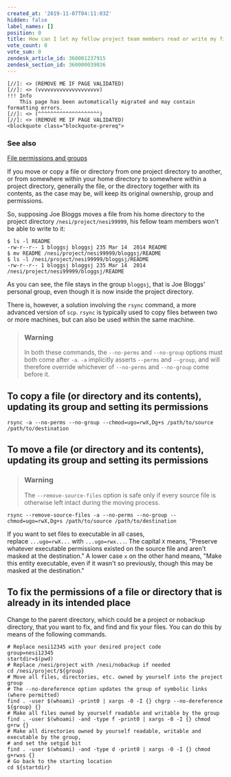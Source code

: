 ```yaml
---
created_at: '2019-11-07T04:11:03Z'
hidden: false
label_names: []
position: 0
title: How can I let my fellow project team members read or write my files?
vote_count: 0
vote_sum: 0
zendesk_article_id: 360001237915
zendesk_section_id: 360000039036
---
```



    [//]: <> (REMOVE ME IF PAGE VALIDATED)
    [//]: <> (vvvvvvvvvvvvvvvvvvvv)
    !!! Info
        This page has been automatically migrated and may contain formatting errors.
    [//]: <> (^^^^^^^^^^^^^^^^^^^^)
    [//]: <> (REMOVE ME IF PAGE VALIDATED)
    <blockquote class="blockquote-prereq">
<h3 id="see-also">See also</h3>
<p><a href="https://support.nesi.org.nz/hc/en-gb/articles/360000205435" target="_self">File permissions and groups</a></p>
</blockquote>
<p dir="auto">If you move or copy a file or directory from one project directory to another, or from somewhere within your home directory to somewhere within a project directory, generally the file, or the directory together with its contents, as the case may be, will keep its original ownership, group and permissions.</p>
<p dir="auto">So, supposing Joe Bloggs moves a file from his home directory to the project directory <code>/nesi/project/nesi99999</code>, his fellow team members won't be able to write to it:</p>
<pre dir="ltr"><code>$ ls -l README
-rw-r--r-- 1 bloggsj bloggsj 235 Mar 14  2014 README
$ mv README /nesi/project/nesi99999/bloggsj/README
$ ls -l /nesi/project/nesi99999/bloggsj/README
-rw-r--r-- 1 bloggsj bloggsj 235 Mar 14  2014 /nesi/project/nesi99999/bloggsj/README
</code></pre>
<p dir="auto">As you can see, the file stays in the group <code>bloggsj</code>, that is Joe Bloggs' personal group, even though it is now inside the project directory.</p>
<p dir="auto">There is, however, a solution involving the <code>rsync</code> command, a more advanced version of <code>scp</code>. <code>rsync</code> is typically used to copy files between two or more machines, but can also be used within the same machine.</p>
<blockquote class="blockquote-warning">
<h3 id="perms-group-warning">Warning</h3>
<p>In both these commands, the <code>--no-perms</code> and <code>--no-group</code> options must both come after <code>-a</code>. <code>-a</code> implicitly asserts <code>--perms</code> and <code>--group</code>, and will therefore override whichever of <code>--no-perms</code> and <code>--no-group</code> come before it.</p>
</blockquote>
<h2 dir="auto">To copy a file (or directory and its contents), updating its group and setting its permissions</h2>
<pre dir="ltr"><code>rsync -a --no-perms --no-group --chmod=ugo=rwX,Dg+s /path/to/source /path/to/destination
</code></pre>
<h2 dir="auto">To move a file (or directory and its contents), updating its group and setting its permissions</h2>
<blockquote class="blockquote-warning">
<h3 id="remove-source-warning">Warning</h3>
<p>The <code>--remove-source-files</code> option is safe only if every source file is otherwise left intact during the moving process.</p>
</blockquote>
<pre dir="ltr"><code>rsync --remove-source-files -a --no-perms --no-group --chmod=ugo=rwX,Dg+s /path/to/source /path/to/destination
</code></pre>
<p dir="auto">If you want to set files to executable in all cases, replace <code>...ugo=rwX...</code> with <code>...ugo=rwx...</code>. The capital <code>X</code> means, "Preserve whatever executable permissions existed on the source file and aren't masked at the destination." A lower case <code>x</code> on the other hand means, "Make this entity executable, even if it wasn't so previously, though this may be masked at the destination."</p>
<h2 dir="auto">To fix the permissions of a file or directory that is already in its intended place</h2>
<p dir="auto">Change to the parent directory, which could be a project or nobackup directory, that you want to fix, and find and fix your files. You can do this by means of the following commands.</p>
<pre dir="ltr"><code># Replace nesi12345 with your desired project code
group=nesi12345
startdir=$(pwd)
# Replace /nesi/project with /nesi/nobackup if needed
cd /nesi/project/${group}
# Move all files, directories, etc. owned by yourself into the project group
# The --no-dereference option updates the group of symbolic links (where permitted)
find . -user $(whoami) -print0 | xargs -0 -I {} chgrp --no-dereference ${group} {}<br># Make all files owned by yourself readable and writable by the group<br>find . -user $(whoami) -and -type f -print0 | xargs -0 -I {} chmod g+rw {}
# Make all directories owned by yourself readable, writable and executable by the group,
# and set the setgid bit
find . -user $(whoami) -and -type d -print0 | xargs -0 -I {} chmod g+rwxs {}
# Go back to the starting location
cd ${startdir}
</code></pre>